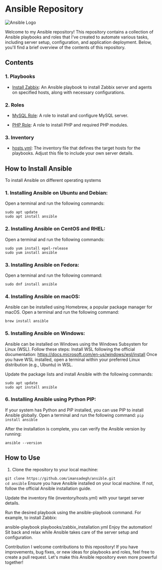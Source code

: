 # Ansible Repository

![Ansible Logo](https://www.ansible.com/hubfs/2016_Images/Assets/Ansible-Mark-Large-RGB-Pool.png)

Welcome to my Ansible repository! This repository contains a collection of Ansible playbooks and roles that I've created to automate various tasks, including server setup, configuration, and application deployment. Below, you'll find a brief overview of the contents of this repository.

## Contents

### 1. Playbooks

- [Install Zabbix](playbooks/zabbix_installation.yml): An Ansible playbook to install Zabbix server and agents on specified hosts, along with necessary configurations.

### 2. Roles

- [MySQL Role](roles/zabbix/mysql): A role to install and configure MySQL server.

- [PHP Role](roles/zabbix/php): A role to install PHP and required PHP modules.

### 3. Inventory

- [hosts.yml](Inventory/hosts.yml): The inventory file that defines the target hosts for the playbooks. Adjust this file to include your own server details.
## How to Install Ansible
To install Ansible on different operating systems
### 1. Installing Ansible on Ubuntu and Debian:
Open a terminal and run the following commands:

`sudo apt update`<br>
`sudo apt install ansible`
### 2. Installing Ansible on CentOS and RHEL:
Open a terminal and run the following commands:

`sudo yum install epel-release`<br>
`sudo yum install ansible`
### 3. Installing Ansible on Fedora:
Open a terminal and run the following command:

`sudo dnf install ansible`<br>
### 4. Installing Ansible on macOS:
Ansible can be installed using Homebrew, a popular package manager for macOS. Open a terminal and run the following command:

`brew install ansible`
### 5. Installing Ansible on Windows:
Ansible can be installed on Windows using the Windows Subsystem for Linux (WSL). Follow these steps:
Install WSL following the official documentation: https://docs.microsoft.com/en-us/windows/wsl/install
Once you have WSL installed, open a terminal within your preferred Linux distribution (e.g., Ubuntu) in WSL.

Update the package lists and install Ansible with the following commands:

`sudo apt update`<br>
`sudo apt install ansible`
### 6. Installing Ansible using Python PIP:
If your system has Python and PIP installed, you can use PIP to install Ansible globally.
Open a terminal and run the following command:
`pip install ansible`<br>

After the installation is complete, you can verify the Ansible version by running:

`ansible --version`

## How to Use

1. Clone the repository to your local machine:

`git clone https://github.com/imansadegh/ansible.git`<br>
`cd ansible`
Ensure you have Ansible installed on your local machine. If not, follow the official Ansible installation guide.

Update the inventory file (inventory/hosts.yml) with your target server details.

Run the desired playbook using the ansible-playbook command. For example, to install Zabbix:



ansible-playbook playbooks/zabbix_installation.yml
Enjoy the automation! Sit back and relax while Ansible takes care of the server setup and configuration.

Contribution
I welcome contributions to this repository! If you have improvements, bug fixes, or new ideas for playbooks and roles, feel free to create a pull request. Let's make this Ansible repository even more powerful together!
